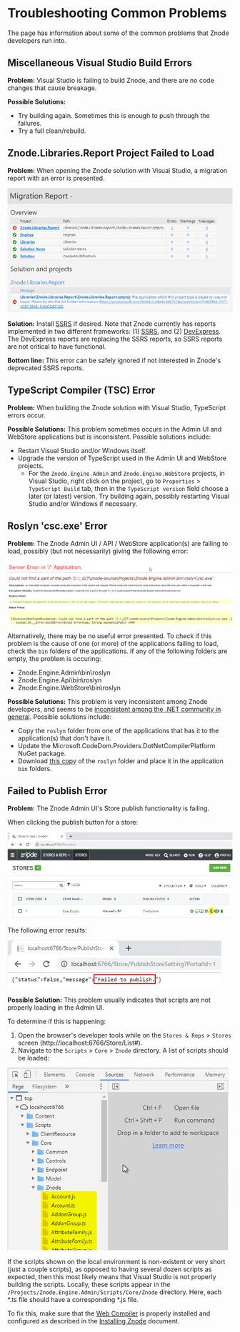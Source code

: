 # Troubleshooting Common Problems

The page has information about some of the common problems that Znode developers run into.

## Miscellaneous Visual Studio Build Errors

**Problem:** Visual Studio is failing to build Znode, and there are no code changes that cause breakage.

**Possible Solutions:**

* Try building again. Sometimes this is enough to push through the failures.
* Try a full clean/rebuild.

## Znode.Libraries.Report Project Failed to Load

**Problem:** When opening the Znode solution with Visual Studio, a migration report with an error is presented.

![migration report](_assets/migration-report.png)

**Solution:** Install [SSRS](https://docs.microsoft.com/en-us/sql/reporting-services/create-deploy-and-manage-mobile-and-paginated-reports?view=sql-server-2017) if desired. Note that Znode currently has reports implemented in two different frameworks: (1) [SSRS](https://docs.microsoft.com/en-us/sql/reporting-services/create-deploy-and-manage-mobile-and-paginated-reports?view=sql-server-2017), and (2) [DevExpress](https://www.devexpress.com/). The DevExpress reports are replacing the SSRS reports, so SSRS reports are not critical to have functional. 

**Bottom line:** This error can be safely ignored if not interested in Znode's deprecated SSRS reports.

## TypeScript Compiler (TSC) Error

**Problem:** When building the Znode solution with Visual Studio, TypeScript errors occur.

**Possible Solutions:** This problem sometimes occurs in the Admin UI and WebStore applications but is inconsistent. Possible solutions include:

* Restart Visual Studio and/or Windows itself.
* Upgrade the version of TypeScript used in the Admin UI and WebStore projects.
  * For the `Znode.Engine.Admin` and `Znode.Engine.WebStore` projects, in Visual Studio, right click on the project, go to `Properties` > `TypeScript Build` tab, then in the `TypeScript version` field choose a later (or latest) version. Try building again, possibly restarting Visual Studio and/or Windows if necessary.

## Roslyn 'csc.exe' Error

**Problem:** The Znode Admin UI / API / WebStore application(s) are failing to load, possibly (but not necessarily) giving the following error:

![roslyn csc.exe error](_assets/roslyn-csc-error.png)

Alternatively, there may be no useful error presented. To check if this problem is the cause of one (or more) of the applications failing to load, check the `bin` folders of the applications. If any of the following folders are empty, the problem is occuring:

* Znode.Engine.Admin\bin\roslyn
* Znode.Engine.Api\bin\roslyn
* Znode.Engine.WebStore\bin\roslyn

**Possible Solutions:** This problem is very inconsistent among Znode developers, and seems to be [inconsistent among the .NET community in general](https://stackoverflow.com/questions/32780315/could-not-find-a-part-of-the-path-bin-roslyn-csc-exe). Possible solutions include:

* Copy the `roslyn` folder from one of the applications that has it to the application(s) that don't have it.
* Update the Microsoft.CodeDom.Providers.DotNetCompilerPlatform NuGet package.
* Download [this copy](_assets/roslyn.zip) of the `roslyn` folder and place it in the application `bin` folders.

## Failed to Publish Error

**Problem:** The Znode Admin UI's Store publish functionality is failing.

When clicking the publish button for a store:

![admin ui store publish](_assets/store-publish.png)

The following error results:

![publish failed message](_assets/store-publish-failed.png)

**Possible Solution:** This problem usually indicates that scripts are not properly loading in the Admin UI.

To determine if this is happening:

1. Open the browser's developer tools while on the `Stores & Reps` > `Stores` screen (http://localhost:6766/Store/List#).
1. Navigate to the `Scripts` > `Core` > `Znode` directory. A list of scripts should be loaded:

![store publish expected scripts](_assets/store-publish-expected-scripts.png)

If the scripts shown on the local environment is non-existent or very short (just a couple scripts), as opposed to having several dozen scripts as expected, then this most likely means that Visual Studio is not properly building the scripts. Locally, these scripts appear in the `/Projects/Znode.Engine.Admin/Scripts/Core/Znode` directory. Here, each *.ts file should have a corresponding *.js file.

To fix this, make sure that the [Web Compiler](https://marketplace.visualstudio.com/items?itemName=MadsKristensen.WebCompiler) is properly installed and configured as described in the [Installing Znode](/docs/quickstart-guide/installing-znode/README.md) document.